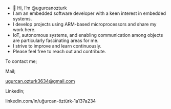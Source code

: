- 👋 Hi, I’m @ugurcanozturk
-  I am an embedded software developer with a keen interest in embedded systems. 
- I develop projects using ARM-based microprocessors and share my work here. 
- IoT, autonomous systems, and enabling communication among objects are particularly fascinating areas for me. 
- I strive to improve and learn continuously. 
- Please feel free to reach out and contribute.

To contact me;

Mail;

ugurcan.ozturk3634@gmail.com

Linkedln;


 linkedin.com/in/uğurcan-öztürk-1a137a234


<!---
ugurcanozturk/ugurcanozturk is a ✨ special ✨ repository because its `README.md` (this file) appears on your GitHub profile.
You can click the Preview link to take a look at your changes.
--->
